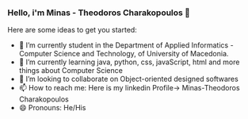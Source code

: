 ### Hello, i'm Minas - Theodoros Charakopoulos 👋


Here are some ideas to get you started:

- 🔭 I’m currently student in the Department of Applied Informatics - Computer Science and Technology, of University of Macedonia.
- 🌱 I’m currently learning java, python, css, javaScript, html and more things about Computer Science
- 👯 I’m looking to collaborate on Object-oriented designed softwares
- 📫 How to reach me: Here is my linkedin Profile-> Minas-Theodoros Charakopoulos
- 😄 Pronouns: He/His
